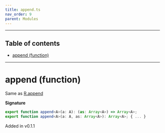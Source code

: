 ```yaml
---
title: append.ts
nav_order: 9
parent: Modules
---
```


---

<h2 class="text-delta">Table of contents</h2>

- [append (function)](#append-function)

---

# append (function)

Same as [R.append](https://ramdajs.com/docs/#append)

**Signature**

```ts
export function append<A>(a: A): (as: Array<A>) => Array<A>;
export function append<A>(a: A, as: Array<A>): Array<A>; { ... }
```

Added in v0.1.1
